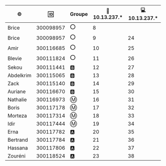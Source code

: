 |:copyright:|:id:|Groupe|:penguin: 10.13.237.*|:computer: 10.13.237.*|
|-----|--|------|-----------------|---------------|
|Brice|300098957|:o:|8| |
|Brice|300098957|:o:|9|24|
|Amir|300116685|:o:|10|25|
|Blevie|300111824|:o:|11|26|
|Sekou|300111441|:b:|12|27|
|Abdelkrim|300115065|:b:|13|28|
|Zack|300115140|:b:|14|29|
|Auriane|300116670|:b:|15|30|
|Nathalie|300116973|:m:|16|31|
|Boris|300117178|:m:|17|32|
|Morteza|300117314|:m:|18|33|
|Idir|300117444|:m:|19|34|
|Erna|300117782|:a:|20|35|
|Bertrand|300117784|:a:|21|36|
|Hassana|300117806|:a:|22|37|
|Zouréni|300118524|:a:|23|38|
